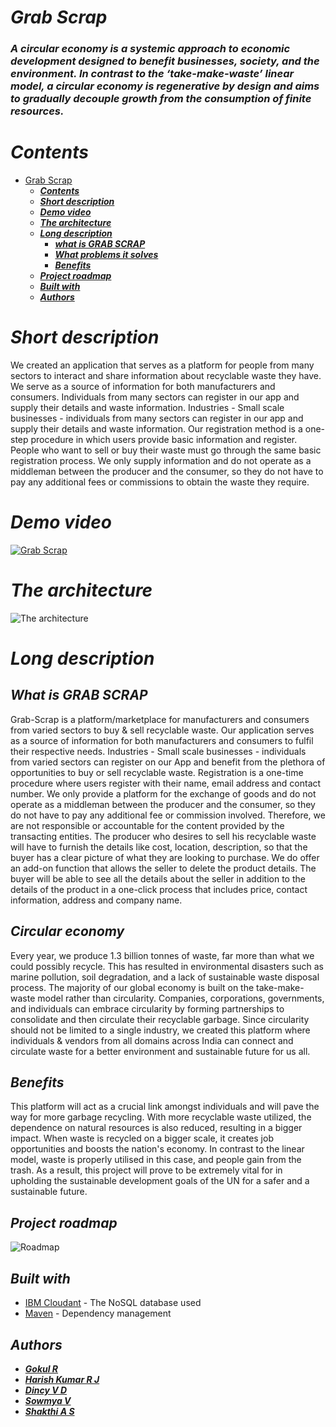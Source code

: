 # _*Grab Scrap*_

### _A circular economy is a systemic approach to economic development designed to benefit businesses, society, and the environment. In contrast to the ‘take-make-waste’ linear model, a circular economy is regenerative by design and aims to gradually decouple growth from the consumption of finite resources._

# _Contents_

- [Grab Scrap](#grab-scrap)
  - [**_Contents_**](#contents)
  - [**_Short description_**](#short-description)
  - [**_Demo video_**](#demo-video)
  - [**_The architecture_**](#the-architecture)
  - [**_Long description_**](#long-description)
    - [**_what is GRAB SCRAP_**](#what-is-grab-scrap)
    - [**_What problems it solves_**](#circular-economy)
    - [**_Benefits_**](#benefits)
  - [**_Project roadmap_**](#project-roadmap)
  - [**_Built with_**](#built-with)
  - [**_Authors_**](#authors)

# _Short description_

We created an application that serves as a platform for people from many sectors to interact and share information about recyclable waste they have. We serve as a source of information for both manufacturers and consumers. Individuals from many sectors can register in our app and supply their details and waste information. Industries - Small scale businesses - individuals from many sectors can register in our app and supply their details and waste information. Our registration method is a one-step procedure in which users provide basic information and register. People who want to sell or buy their waste must go through the same basic registration process. We only supply information and do not operate as a middleman between the producer and the consumer, so they do not have to pay any additional fees or commissions to obtain the waste they require.

# _Demo video_

[![Grab Scrap](https://raw.githubusercontent.com/anonymous-me236/Grab_Scrap/main/GRAB_SCRAP.jpg)](https://youtu.be/-NrSJHKX2-o "GRAB SCRAP")

# _The architecture_

![The architecture](https://raw.githubusercontent.com/anonymous-me236/Grab_Scrap/main/ARCHITECTURE.jpg)


# _Long description_

## _What is GRAB SCRAP_
Grab-Scrap is a platform/marketplace for manufacturers and consumers from varied sectors to buy & sell recyclable waste. Our application serves as a source of information for both manufacturers and consumers to fulfil their respective needs. Industries - Small scale businesses - individuals from varied sectors can register on our App and benefit from the plethora of opportunities to buy or sell recyclable waste. Registration is a one-time procedure where users register with their name, email address and contact number. We only provide a platform for the exchange of goods and do not operate as a middleman between the producer and the consumer, so they do not have to pay any additional fee or commission involved. Therefore, we are not responsible or accountable for the content provided by the transacting entities. The producer who desires to sell his recyclable waste will have to furnish the details like cost, location, description, so that the buyer has a clear picture of what they are looking to purchase. We do offer an add-on function that allows the seller to delete the product details. The buyer will be able to see all the details about the seller in addition to the details of the product in a one-click process that includes price, contact information, address and company name. 
## _Circular economy_
Every year, we produce 1.3 billion tonnes of waste, far more than what we could possibly recycle. This has resulted in environmental disasters such as marine pollution, soil degradation, and a lack of sustainable waste disposal process. The majority of our global economy is built on the take-make-waste model rather than circularity. Companies, corporations, governments, and individuals can embrace circularity by forming partnerships to consolidate and then circulate their recyclable garbage. Since circularity should not be limited to a single industry, we created this platform where individuals & vendors from all domains across India can connect and circulate waste for a better environment and sustainable future for us all.
## _Benefits_
This platform will act as a crucial link amongst individuals and will pave the way for more garbage recycling.
With more recyclable waste utilized, the dependence on natural resources is also reduced, resulting in a bigger impact. 
When waste is recycled on a bigger scale, it creates job opportunities and boosts the nation's economy. 
In contrast to the linear model, waste is properly utilised in this case, and people gain from the trash. 
As a result, this project will prove to be extremely vital for in upholding the sustainable development goals of the UN for a safer and a sustainable future.



## _Project roadmap_

![Roadmap](https://raw.githubusercontent.com/anonymous-me236/Grab_Scrap/main/SOLUTION_ROADMAP.jpeg)

## _Built with_

- [IBM Cloudant](https://cloud.ibm.com/catalog?search=cloudant#search_results) - The NoSQL database used
- [Maven](https://maven.apache.org/) - Dependency management

## _Authors_

- [**_Gokul R_**](https://github.com/gokul2507)
- [**_Harish Kumar R J_**](https://github.com/anonymous-me236)
- [**_Dincy V D_**](https://github.com/Dincy89)
- [**_Sowmya V_**](https://github.com/vsowmyasv)
- [**_Shakthi A S_**](https://github.com/shakthi-26)

